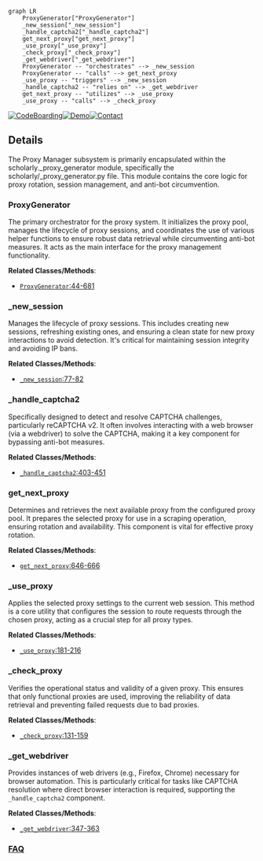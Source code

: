 ```mermaid
graph LR
    ProxyGenerator["ProxyGenerator"]
    _new_session["_new_session"]
    _handle_captcha2["_handle_captcha2"]
    get_next_proxy["get_next_proxy"]
    _use_proxy["_use_proxy"]
    _check_proxy["_check_proxy"]
    _get_webdriver["_get_webdriver"]
    ProxyGenerator -- "orchestrates" --> _new_session
    ProxyGenerator -- "calls" --> get_next_proxy
    _use_proxy -- "triggers" --> _new_session
    _handle_captcha2 -- "relies on" --> _get_webdriver
    get_next_proxy -- "utilizes" --> _use_proxy
    _use_proxy -- "calls" --> _check_proxy
```

[![CodeBoarding](https://img.shields.io/badge/Generated%20by-CodeBoarding-9cf?style=flat-square)](https://github.com/CodeBoarding/GeneratedOnBoardings)[![Demo](https://img.shields.io/badge/Try%20our-Demo-blue?style=flat-square)](https://www.codeboarding.org/demo)[![Contact](https://img.shields.io/badge/Contact%20us%20-%20contact@codeboarding.org-lightgrey?style=flat-square)](mailto:contact@codeboarding.org)

## Details

The Proxy Manager subsystem is primarily encapsulated within the scholarly._proxy_generator module, specifically the scholarly/_proxy_generator.py file. This module contains the core logic for proxy rotation, session management, and anti-bot circumvention.

### ProxyGenerator
The primary orchestrator for the proxy system. It initializes the proxy pool, manages the lifecycle of proxy sessions, and coordinates the use of various helper functions to ensure robust data retrieval while circumventing anti-bot measures. It acts as the main interface for the proxy management functionality.


**Related Classes/Methods**:

- <a href="https://github.com/scholarly-python-package/scholarly/blob/main/scholarly/_proxy_generator.py#L44-L681" target="_blank" rel="noopener noreferrer">`ProxyGenerator`:44-681</a>


### _new_session
Manages the lifecycle of proxy sessions. This includes creating new sessions, refreshing existing ones, and ensuring a clean state for new proxy interactions to avoid detection. It's critical for maintaining session integrity and avoiding IP bans.


**Related Classes/Methods**:

- <a href="https://github.com/scholarly-python-package/scholarly/blob/main/scholarly/_navigator.py#L77-L82" target="_blank" rel="noopener noreferrer">`_new_session`:77-82</a>


### _handle_captcha2
Specifically designed to detect and resolve CAPTCHA challenges, particularly reCAPTCHA v2. It often involves interacting with a web browser (via a webdriver) to solve the CAPTCHA, making it a key component for bypassing anti-bot measures.


**Related Classes/Methods**:

- <a href="https://github.com/scholarly-python-package/scholarly/blob/main/scholarly/_proxy_generator.py#L403-L451" target="_blank" rel="noopener noreferrer">`_handle_captcha2`:403-451</a>


### get_next_proxy
Determines and retrieves the next available proxy from the configured proxy pool. It prepares the selected proxy for use in a scraping operation, ensuring rotation and availability. This component is vital for effective proxy rotation.


**Related Classes/Methods**:

- <a href="https://github.com/scholarly-python-package/scholarly/blob/main/scholarly/_proxy_generator.py#L646-L666" target="_blank" rel="noopener noreferrer">`get_next_proxy`:646-666</a>


### _use_proxy
Applies the selected proxy settings to the current web session. This method is a core utility that configures the session to route requests through the chosen proxy, acting as a crucial step for all proxy types.


**Related Classes/Methods**:

- <a href="https://github.com/scholarly-python-package/scholarly/blob/main/scholarly/_proxy_generator.py#L181-L216" target="_blank" rel="noopener noreferrer">`_use_proxy`:181-216</a>


### _check_proxy
Verifies the operational status and validity of a given proxy. This ensures that only functional proxies are used, improving the reliability of data retrieval and preventing failed requests due to bad proxies.


**Related Classes/Methods**:

- <a href="https://github.com/scholarly-python-package/scholarly/blob/main/scholarly/_proxy_generator.py#L131-L159" target="_blank" rel="noopener noreferrer">`_check_proxy`:131-159</a>


### _get_webdriver
Provides instances of web drivers (e.g., Firefox, Chrome) necessary for browser automation. This is particularly critical for tasks like CAPTCHA resolution where direct browser interaction is required, supporting the `_handle_captcha2` component.


**Related Classes/Methods**:

- <a href="https://github.com/scholarly-python-package/scholarly/blob/main/scholarly/_proxy_generator.py#L347-L363" target="_blank" rel="noopener noreferrer">`_get_webdriver`:347-363</a>




### [FAQ](https://github.com/CodeBoarding/GeneratedOnBoardings/tree/main?tab=readme-ov-file#faq)